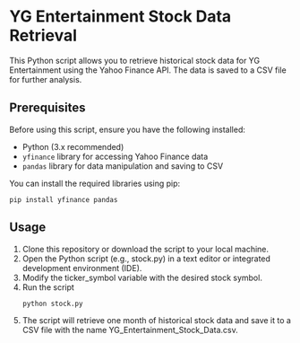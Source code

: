 # YG Entertainment Stock Data Retrieval

This Python script allows you to retrieve historical stock data for YG Entertainment using the Yahoo Finance API. The data is saved to a CSV file for further analysis.

## Prerequisites

Before using this script, ensure you have the following installed:

- Python (3.x recommended)
- `yfinance` library for accessing Yahoo Finance data
- `pandas` library for data manipulation and saving to CSV

You can install the required libraries using pip:

```
pip install yfinance pandas
```

## Usage
1. Clone this repository or download the script to your local machine.
2. Open the Python script (e.g., stock.py) in a text editor or integrated development environment (IDE).
3. Modify the ticker_symbol variable with the desired stock symbol.
4. Run the script
    ```
    python stock.py
    ```
5. The script will retrieve one month of historical stock data and save it to a CSV file with the name YG_Entertainment_Stock_Data.csv.